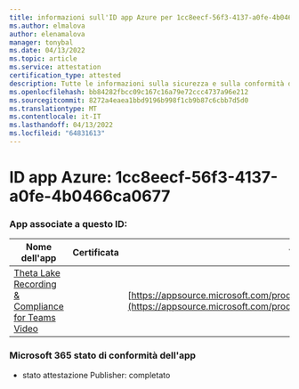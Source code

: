 ```yaml
---
title: informazioni sull'ID app Azure per 1cc8eecf-56f3-4137-a0fe-4b0466ca0677
ms.author: elmalova
author: elenamalova
manager: tonybal
ms.date: 04/13/2022
ms.topic: article
ms.service: attestation
certification_type: attested
description: Tutte le informazioni sulla sicurezza e sulla conformità disponibili per 1cc8eecf-56f3-4137-a0fe-4b0466ca0677.
ms.openlocfilehash: bb84282fbcc09c167c16a79e72ccc4737a96e212
ms.sourcegitcommit: 8272a4eaea1bbd9196b998f1cb9b87c6cbb7d5d0
ms.translationtype: MT
ms.contentlocale: it-IT
ms.lasthandoff: 04/13/2022
ms.locfileid: "64831613"
---
```

# <a name="azure-app-id-1cc8eecf-56f3-4137-a0fe-4b0466ca0677"></a>ID app Azure: 1cc8eecf-56f3-4137-a0fe-4b0466ca0677


### <a name="apps-associated-with-this-id"></a>App associate a questo ID:
| **Nome dell'app** | **Certificata** | **Visualizzazione in AppSource** |
|--------------|---------------|-----------------------|
| [Theta Lake Recording &amp; Compliance for Teams Video](../forward/thetalake.thetalake_recording_and_compliance_for_teams.md) |  | [https://appsource.microsoft.com/product/office/thetalake.thetalake_recording_and_compliance_for_teams](https://appsource.microsoft.com/product/office/thetalake.thetalake_recording_and_compliance_for_teams) |

### <a name="microsoft-365-app-compliance-status"></a>Microsoft 365 stato di conformità dell'app
- stato attestazione Publisher: completato
